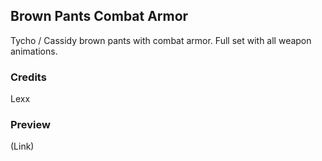 Brown Pants Combat Armor
--------------------------

Tycho / Cassidy brown pants with combat armor. Full set with all weapon animations.

### Credits
Lexx

### Preview
(Link)